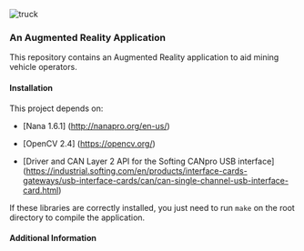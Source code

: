 ![truck]("https://bitbucket.org/joaorcosme/pfc/raw/226c2432749f71b29c81a8b9107d468659ba82ff/etc/truck.png")

### An Augmented Reality Application

This repository contains an Augmented Reality application to aid mining vehicle operators.

#### Installation

This project depends on:

- [Nana 1.6.1] (http://nanapro.org/en-us/)

- [OpenCV 2.4] (https://opencv.org/)

- [Driver and CAN Layer 2 API for the Softing CANpro USB interface] (https://industrial.softing.com/en/products/interface-cards-gateways/usb-interface-cards/can/can-single-channel-usb-interface-card.html)

If these libraries are correctly installed, you just need to run `make` on the root directory to compile the application.

#### Additional Information
